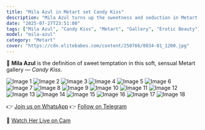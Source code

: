 ```yaml
---
title: "Mila Azul in Metart set Candy Kiss"
description: "Mila Azul turns up the sweetness and seduction in Metart's gorgeous new gallery — Candy Kiss."
date: "2025-07-27T23:51:00"
tags: ["Mila Azul", "Candy Kiss", "Metart", "Gallery", "Erotic Beauty"]
model: "mila-azul"
category: "Metart"
cover: "https://cdn.elitebabes.com/content/250766/0034-01_1200.jpg"
---
```


💋 **Mila Azul** is the definition of sweet temptation in this soft, sensual Metart gallery — *Candy Kiss*.

![Image 1](https://cdn.elitebabes.com/content/250766/0034-01_1200.jpg)
![Image 2](https://cdn.elitebabes.com/content/250766/0034-02_1200.jpg)
![Image 3](https://cdn.elitebabes.com/content/250766/0034-03_1200.jpg)
![Image 4](https://cdn.elitebabes.com/content/250766/0034-04_1200.jpg)
![Image 5](https://cdn.elitebabes.com/content/250766/0034-05_1200.jpg)
![Image 6](https://cdn.elitebabes.com/content/250766/0034-06_1200.jpg)
![Image 7](https://cdn.elitebabes.com/content/250766/0034-07_1200.jpg)
![Image 8](https://cdn.elitebabes.com/content/250766/0034-08_1200.jpg)
![Image 9](https://cdn.elitebabes.com/content/250766/0034-09_1200.jpg)
![Image 10](https://cdn.elitebabes.com/content/250766/0034-10_1200.jpg)
![Image 11](https://cdn.elitebabes.com/content/250766/0034-11_1200.jpg)
![Image 12](https://cdn.elitebabes.com/content/250766/0034-12_1200.jpg)
![Image 13](https://cdn.elitebabes.com/content/250766/0034-13_1200.jpg)
![Image 14](https://cdn.elitebabes.com/content/250766/0034-14_1200.jpg)
![Image 15](https://cdn.elitebabes.com/content/250766/0034-15_1800.jpg)
![Image 16](https://cdn.elitebabes.com/content/250766/0034-16_1200.jpg)
![Image 17](https://cdn.elitebabes.com/content/250766/0034-17_1200.jpg)
![Image 18](https://cdn.elitebabes.com/content/250766/0034-18_1200.jpg)

👉 [Join us on WhatsApp](https://whatsapp.com/channel/0029VaMsUAp7tkjI8KcaRn10)
👉 [Follow on Telegram](https://t.me/Xibabes)

🔞 [Watch Her Live on Cam](https://redirecting-kappa.vercel.app/)
